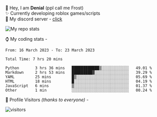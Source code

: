 🤚 Hey, I am **Denial** (ppl call me Frost)  
✨ Currently developing roblox games/scripts  
💎  My discord server - [click](https://dsc.gg/mcdonaldswifi)

<img alt="My repo stats" src="https://github-readme-stats.vercel.app/api?username=FrostX-Official&show_icons=true&theme=radical">

⌚ My coding stats -

<!--START_SECTION:waka-->

```text
From: 16 March 2023 - To: 23 March 2023

Total Time: 7 hrs 20 mins

Python       3 hrs 36 mins   ████████████▒░░░░░░░░░░░░   49.01 %
Markdown     2 hrs 53 mins   █████████▓░░░░░░░░░░░░░░░   39.29 %
YAML         25 mins         █▒░░░░░░░░░░░░░░░░░░░░░░░   05.69 %
HTML         18 mins         █░░░░░░░░░░░░░░░░░░░░░░░░   04.19 %
JavaScript   6 mins          ▒░░░░░░░░░░░░░░░░░░░░░░░░   01.37 %
Other        1 min           ░░░░░░░░░░░░░░░░░░░░░░░░░   00.24 %
```

<!--END_SECTION:waka-->

🧥 Profile Visitors *(thanks to everyone)* -  
  
![visitors](https://visitor-badge.glitch.me/badge?page_id=FrostX-Official.FrostX-Official)
